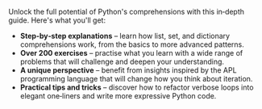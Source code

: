 Unlock the full potential of Python's comprehensions with this in‑depth guide. Here's what you'll get:

- **Step‑by‑step explanations** – learn how list, set, and dictionary comprehensions work, from the basics to more advanced patterns.
- **Over 200 exercises** – practise what you learn with a wide range of problems that will challenge and deepen your understanding.
- **A unique perspective** – benefit from insights inspired by the APL programming language that will change how you think about iteration.
- **Practical tips and tricks** – discover how to refactor verbose loops into elegant one‑liners and write more expressive Python code.